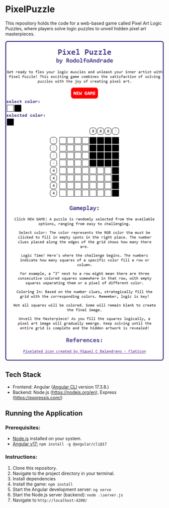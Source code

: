 # PixelPuzzle

This repository holds the code for a web-based game called Pixel Art Logic Puzzles, where players solve logic puzzles to unveil hidden pixel art masterpieces.

![alt text](./screenshot.png)

## Tech Stack
* Frontend: Angular ([Angular CLI](https://github.com/angular/angular-cli) version 17.3.8.)
* Backend: Node.js (https://nodejs.org/en), Express (https://expressjs.com/)

## Running the Application
### Prerequisites:
* [Node.js](https://nodejs.org/en/learn/getting-started/how-to-install-nodejs) installed on your system.
* [Angular v17:](https://v17.angular.io/cli) `npm install -g @angular/cli@17`

### Instructions:
1. Clone this repository.
1. Navigate to the project directory in your terminal.
1. Install dependencies
1. Install the game: `npm install`
1. Start the Angular development server: `ng serve`
1. Start the Node.js server (backend): `node .\server.js`
1. Navigate to `http://localhost:4200/`
